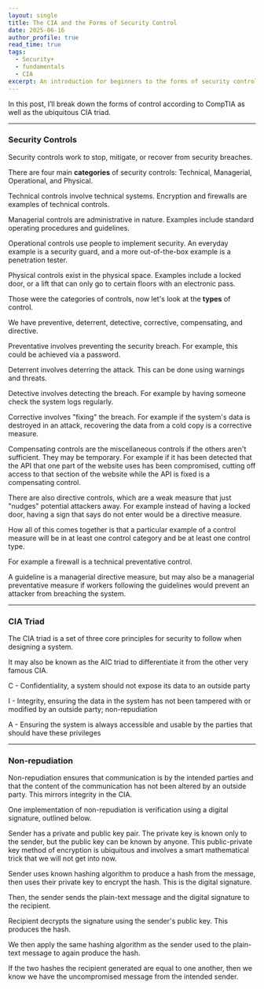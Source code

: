 ```yaml
---
layout: single
title: The CIA and the Forms of Security Control
date: 2025-06-16
author_profile: true
read_time: true
tags:
  - Security+
  - fundamentals
  - CIA
excerpt: An introduction for beginners to the forms of security controls and the CIA triad; complete with real world examples.
---
```


In this post, I’ll break down the forms of control according to CompTIA as well as the ubiquitous CIA triad.

___

### Security Controls

Security controls work to stop, mitigate, or recover from security breaches.

There are four main **categories** of security controls: Technical, Managerial, Operational, and Physical.

Technical controls involve technical systems. Encryption and firewalls are examples of technical controls.

Managerial controls are administrative in nature. Examples include standard operating procedures and guidelines.

Operational controls use people to implement security. An everyday example is a security guard, and a more out-of-the-box example is a penetration tester.

Physical controls exist in the physical space. Examples include a locked door, or a lift that can only go to certain floors with an electronic pass.

Those were the categories of controls, now let's look at the **types** of control.

We have preventive, deterrent, detective, corrective, compensating, and directive.

Preventative involves preventing the security breach. For example, this could be achieved via a password.

Deterrent involves deterring the attack. This can be done using warnings and threats.

Detective involves detecting the breach. For example by having someone check the system logs regularly.

Corrective involves "fixing" the breach. For example if the system's data is destroyed in an attack, recovering the data from a cold copy is a corrective measure.

Compensating controls are the miscellaneous controls if the others aren't sufficient. They may be temporary. For example if it has been detected that the API that one part of the website uses has been compromised, cutting off access to that section of the website while the API is fixed is a compensating control.

There are also directive controls, which are a weak measure that just "nudges" potential attackers away. For example instead of having a locked door, having a sign that says do not enter would be a directive measure.

How all of this comes together is that a particular example of a control measure will be in at least one control category and be at least one control type.

For example a firewall is a technical preventative control.

A guideline is a managerial directive measure, but may also be a managerial preventative measure if workers following the guidelines would prevent an attacker from breaching the system.

___

### CIA Triad

The CIA triad is a set of three core principles for security to follow when designing a system.

It may also be known as the AIC triad to differentiate it from the other very famous CIA.

C - Confidentiality, a system should not expose its data to an outside party

I - Integrity, ensuring the data in the system has not been tampered with or modified by an outside party; non-repudiation 

A - Ensuring the system is always accessible and usable by the parties that should have these privileges  

___

### Non-repudiation

Non-repudiation ensures that communication is by the intended parties and that the content of the communication has not been altered by an outside party. This mirrors integrity in the CIA.

One implementation of non-repudiation is verification using a digital signature, outlined below.

Sender has a private and public key pair. The private key is known only to the sender, but the public key can be known by anyone. This public-private key method of encryption is ubiquitous and involves a smart mathematical trick that we will not get into now.

Sender uses known hashing algorithm to produce a hash from the message, then uses their private key to encrypt the hash. This is the digital signature. 

Then, the sender sends the plain-text message and the digital signature to the recipient.

Recipient decrypts the signature using the sender's public key. This produces the hash.

We then apply the same hashing algorithm as the sender used to the plain-text message to again produce the hash.

If the two hashes the recipient generated are equal to one another, then we know we have the uncompromised message from the intended sender.

